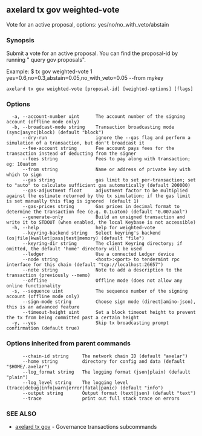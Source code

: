 ## axelard tx gov weighted-vote

Vote for an active proposal, options: yes/no/no_with_veto/abstain

### Synopsis

Submit a vote for an active proposal. You can
find the proposal-id by running "<appd> query gov proposals".

Example:
$ <appd> tx gov weighted-vote 1 yes=0.6,no=0.3,abstain=0.05,no_with_veto=0.05 --from mykey

```
axelard tx gov weighted-vote [proposal-id] [weighted-options] [flags]
```

### Options

```
  -a, --account-number uint      The account number of the signing account (offline mode only)
  -b, --broadcast-mode string    Transaction broadcasting mode (sync|async|block) (default "block")
      --dry-run                  ignore the --gas flag and perform a simulation of a transaction, but don't broadcast it
      --fee-account string       Fee account pays fees for the transaction instead of deducting from the signer
      --fees string              Fees to pay along with transaction; eg: 10uatom
      --from string              Name or address of private key with which to sign
      --gas string               gas limit to set per-transaction; set to "auto" to calculate sufficient gas automatically (default 200000)
      --gas-adjustment float     adjustment factor to be multiplied against the estimate returned by the tx simulation; if the gas limit is set manually this flag is ignored  (default 1)
      --gas-prices string        Gas prices in decimal format to determine the transaction fee (e.g. 0.1uatom) (default "0.007uaxl")
      --generate-only            Build an unsigned transaction and write it to STDOUT (when enabled, the local Keybase is not accessible)
  -h, --help                     help for weighted-vote
      --keyring-backend string   Select keyring's backend (os|file|kwallet|pass|test|memory) (default "file")
      --keyring-dir string       The client Keyring directory; if omitted, the default 'home' directory will be used
      --ledger                   Use a connected Ledger device
      --node string              <host>:<port> to tendermint rpc interface for this chain (default "tcp://localhost:26657")
      --note string              Note to add a description to the transaction (previously --memo)
      --offline                  Offline mode (does not allow any online functionality
  -s, --sequence uint            The sequence number of the signing account (offline mode only)
      --sign-mode string         Choose sign mode (direct|amino-json), this is an advanced feature
      --timeout-height uint      Set a block timeout height to prevent the tx from being committed past a certain height
  -y, --yes                      Skip tx broadcasting prompt confirmation (default true)
```

### Options inherited from parent commands

```
      --chain-id string     The network chain ID (default "axelar")
      --home string         directory for config and data (default "$HOME/.axelar")
      --log_format string   The logging format (json|plain) (default "plain")
      --log_level string    The logging level (trace|debug|info|warn|error|fatal|panic) (default "info")
      --output string       Output format (text|json) (default "text")
      --trace               print out full stack trace on errors
```

### SEE ALSO

- [axelard tx gov](axelard_tx_gov.md)	 - Governance transactions subcommands

